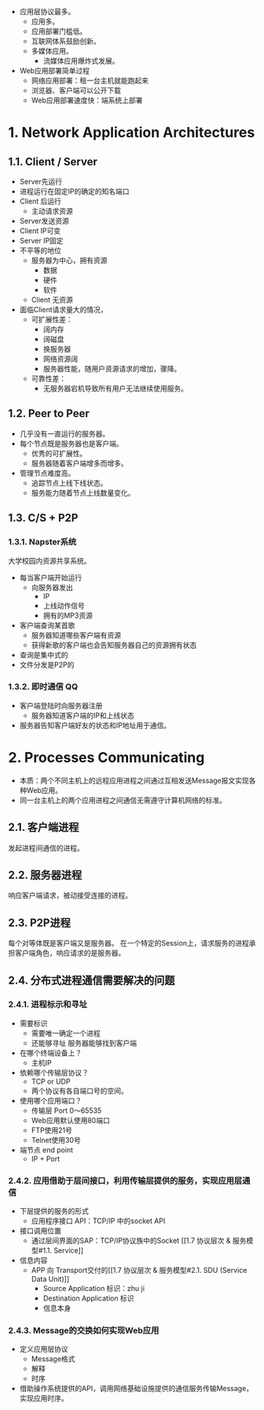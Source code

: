 - 应用层协议最多。
	- 应用多。
	- 应用部署门槛低。
	- 互联网体系鼓励创新。
	- 多媒体应用。
		- 流媒体应用爆炸式发展。
- Web应用部署简单过程
	- 网络应用部署：租一台主机就能跑起来
	- 浏览器、客户端可以公开下载
	- Web应用部署速度快：端系统上部署

# 1. Network Application Architectures
## 1.1. Client / Server
-  Server先运行
- 进程运行在固定IP的确定的知名端口
- Client 后运行
	- 主动请求资源
- Server发送资源
- Client  IP可变
- Server IP固定
- 不平等的地位
	- 服务器为中心，拥有资源
		- 数据
		- 硬件
		- 软件
	- Client 无资源
- 面临Client请求量大的情况，
	- 可扩展性差：
		- 阔内存
		- 阔磁盘
		- 换服务器
		- 网络资源阔
		- 服务器性能，随用户资源请求的增加，骤降。
	- 可靠性差：
		- 无服务器宕机导致所有用户无法继续使用服务。
## 1.2. Peer to Peer
- 几乎没有一直运行的服务器。
- 每个节点既是服务器也是客户端。
	- 优秀的可扩展性。
	- 服务器随着客户端增多而增多。
- 管理节点难度高。
	- 追踪节点上线下线状态。
	- 服务能力随着节点上线数量变化。
## 1.3. C/S + P2P
### 1.3.1. Napster系统
大学校园内资源共享系统。
- 每当客户端开始运行
	- 向服务器发出
		- IP
		- 上线动作信号
		- 拥有的MP3资源
- 客户端查询某首歌
	- 服务器知道哪些客户端有资源
	- 获得新歌的客户端也会告知服务器自己的资源拥有状态
- 查询是集中式的
- 文件分发是P2P的
### 1.3.2. 即时通信 QQ
- 客户端登陆时向服务器注册
	- 服务器知道客户端的IP和上线状态
- 服务器告知客户端好友的状态和IP地址用于通信。
# 2. Processes Communicating
- 本质：两个不同主机上的远程应用进程之间通过互相发送Message报文实现各种Web应用。
- 同一台主机上的两个应用进程之间通信无需遵守计算机网络的标准。
## 2.1. 客户端进程
发起进程间通信的进程。
## 2.2. 服务器进程
响应客户端请求，被动接受连接的进程。
## 2.3. P2P进程
每个对等体既是客户端又是服务器。
在一个特定的Session上，请求服务的进程承担客户端角色，响应请求的是服务器。

## 2.4. 分布式进程通信需要解决的问题
### 2.4.1. 进程标示和寻址
- 需要标识
	- 需要唯一确定一个进程
	- 还能够寻址 服务器能够找到客户端
- 在哪个终端设备上？
	- 主机IP
- 依赖哪个传输层协议？
	- TCP or UDP
	- 两个协议有各自端口号的空间。
- 使用哪个应用端口？
	- 传输层 Port $0～65535$
	- Web应用默认使用80端口
	- FTP使用21号
	- Telnet使用30号
- 端节点 end point
	- IP + Port
### 2.4.2. 应用借助于层间接口，利用传输层提供的服务，实现应用层通信
- 下层提供的服务的形式
	- 应用程序接口 API：TCP/IP 中的socket  API
- 接口调用位置
	- 通过层间界面的SAP：TCP/IP协议族中的Socket [[1.7 协议层次 & 服务模型#1.1. Service]]
- 信息内容
	- APP 向 Transport交付的[[1.7 协议层次 & 服务模型#2.1. SDU (Service Data Unit)]]
		- Source Application 标识：zhu ji
		- Destination Application 标识
		- 信息本身
### 2.4.3. Message的交换如何实现Web应用
- 定义应用层协议
	- Message格式
	- 解释
	- 时序
- 借助操作系统提供的API，调用网络基础设施提供的通信服务传输Message，实现应用时序。